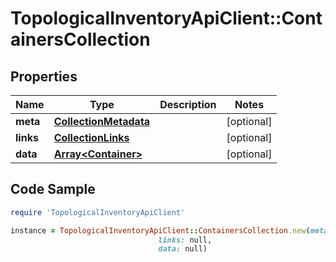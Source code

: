 # TopologicalInventoryApiClient::ContainersCollection

## Properties

Name | Type | Description | Notes
------------ | ------------- | ------------- | -------------
**meta** | [**CollectionMetadata**](CollectionMetadata.md) |  | [optional] 
**links** | [**CollectionLinks**](CollectionLinks.md) |  | [optional] 
**data** | [**Array&lt;Container&gt;**](Container.md) |  | [optional] 

## Code Sample

```ruby
require 'TopologicalInventoryApiClient'

instance = TopologicalInventoryApiClient::ContainersCollection.new(meta: null,
                                 links: null,
                                 data: null)
```


